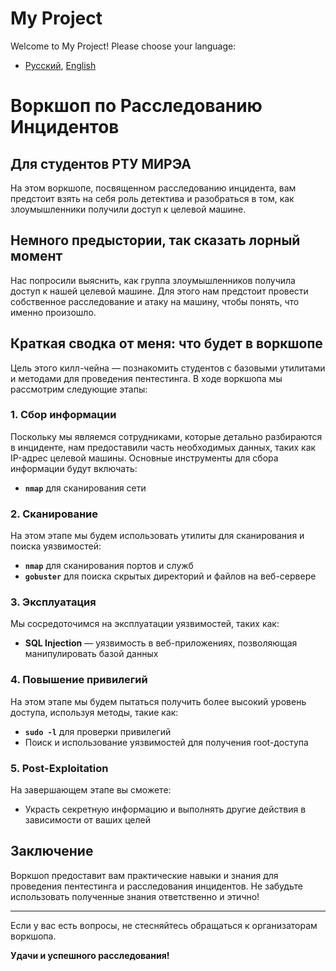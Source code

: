 # My Project

Welcome to My Project! Please choose your language:

- [Русский](README.md), [English](README-en.md)
# Воркшоп по Расследованию Инцидентов

## Для студентов РТУ МИРЭА

На этом воркшопе, посвященном расследованию инцидента, вам предстоит взять на себя роль детектива и разобраться в том, как злоумышленники получили доступ к целевой машине.

## Немного предыстории, так сказать лорный момент

Нас попросили выяснить, как группа злоумышленников получила доступ к нашей целевой машине. Для этого нам предстоит провести собственное расследование и атаку на машину, чтобы понять, что именно произошло.

## Краткая сводка от меня: что будет в воркшопе

Цель этого килл-чейна — познакомить студентов с базовыми утилитами и методами для проведения пентестинга. В ходе воркшопа мы рассмотрим следующие этапы:

### 1. Сбор информации

Поскольку мы являемся сотрудниками, которые детально разбираются в инциденте, нам предоставили часть необходимых данных, таких как IP-адрес целевой машины. Основные инструменты для сбора информации будут включать:

- **`nmap`** для сканирования сети

### 2. Сканирование

На этом этапе мы будем использовать утилиты для сканирования и поиска уязвимостей:

- **`nmap`** для сканирования портов и служб
- **`gobuster`** для поиска скрытых директорий и файлов на веб-сервере

### 3. Эксплуатация

Мы сосредоточимся на эксплуатации уязвимостей, таких как:

- **SQL Injection** — уязвимость в веб-приложениях, позволяющая манипулировать базой данных

### 4. Повышение привилегий

На этом этапе мы будем пытаться получить более высокий уровень доступа, используя методы, такие как:

- **`sudo -l`** для проверки привилегий
- Поиск и использование уязвимостей для получения root-доступа

### 5. Post-Exploitation

На завершающем этапе вы сможете:

- Украсть секретную информацию и выполнять другие действия в зависимости от ваших целей

## Заключение

Воркшоп предоставит вам практические навыки и знания для проведения пентестинга и расследования инцидентов. Не забудьте использовать полученные знания ответственно и этично!

---

Если у вас есть вопросы, не стесняйтесь обращаться к организаторам воркшопа.

**Удачи и успешного расследования!**
